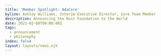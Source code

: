 ```yaml
---
title: 'Member Spotlight: AdaCore'
byline: Ashley Williams, Interim Executive Director, Core Team Member
description: Announcing the Rust Foundation to the World
date: 2021-02-08T00:00:00Z
tags:
  - announcement
  - philosophy
index: false
layout: layouts/news.njk
---
```

